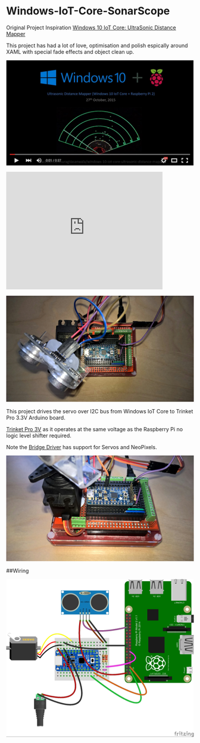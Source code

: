 # Windows-IoT-Core-SonarScope

Original Project Inspiration [Windows 10 IoT Core: UltraSonic Distance Mapper](https://microsoft.hackster.io/en-US/AnuragVasanwala/windows-10-iot-core-ultrasonic-distance-mapper-d94d63)

This project has had a lot of love, optimisation and polish espically around XAML with special fade effects and object clean up.


[![Youtube](https://raw.githubusercontent.com/gloveboxes/Windows-IoT-Core-SonarScope/master/Resources/YouTube.JPG)](https://youtu.be/GKRDX3nHlks)

<iframe width="420" height="315" src="https://www.youtube.com/embed/GKRDX3nHlks" frameborder="0" allowfullscreen></iframe>

![Sonar Scope](https://raw.githubusercontent.com/gloveboxes/Windows-IoT-Core-SonarScope/master/Resources/SonarScope.jpg)

This project drives the servo over I2C bus from Windows IoT Core to Trinket Pro 3.3V Arduino board.

[Trinket Pro 3V](https://www.adafruit.com/products/2010) as it operates at the same voltage as the Raspberry Pi no logic level shifter required.


Note the [Bridge Driver](https://github.com/gloveboxes/Windows-IoT-Core-SonarScope/tree/master/ArduinoCode/ServoDriver/BridgeDriver) has support for 
Servos and NeoPixels.

![Trinket Pro 3.3V](https://raw.githubusercontent.com/gloveboxes/Windows-IoT-Core-SonarScope/master/Resources/SonarScopeArduino.jpg)

##Wiring

![layout](https://raw.githubusercontent.com/gloveboxes/Windows-IoT-Core-SonarScope/master/Resources/SonarScope_bb.jpg)